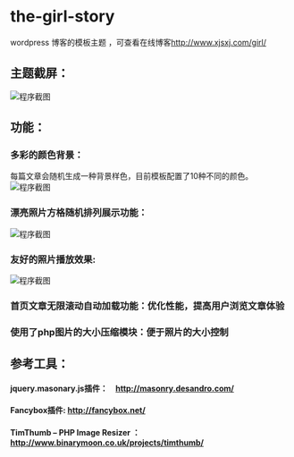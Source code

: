 the-girl-story
==============

wordpress 博客的模板主题 ，可查看在线博客<http://www.xjsxj.com/girl/>

## 主题截屏：

![程序截图](https://raw.github.com/rocketxujia/the-girl-story/master/lib/img/screenshot.jpg)  

## 功能：
### 多彩的颜色背景： 
每篇文章会随机生成一种背景样色，目前模板配置了10种不同的颜色。<br />
![程序截图](https://raw.github.com/rocketxujia/the-girl-story/master/lib/demo/colors.jpg)  

### 漂亮照片方格随机排列展示功能：
![程序截图](https://raw.github.com/rocketxujia/the-girl-story/master/lib/demo/thumbnail.jpg)  

### 友好的照片播放效果:
![程序截图](https://raw.github.com/rocketxujia/the-girl-story/master/lib/demo/slider.jpg)  

### 首页文章无限滚动自动加载功能：优化性能，提高用户浏览文章体验

### 使用了php图片的大小压缩模块：便于照片的大小控制


## 参考工具：

#### jquery.masonary.js插件：　<http://masonry.desandro.com/>

#### Fancybox插件: <http://fancybox.net/>

#### TimThumb – PHP Image Resizer ： <http://www.binarymoon.co.uk/projects/timthumb/>
